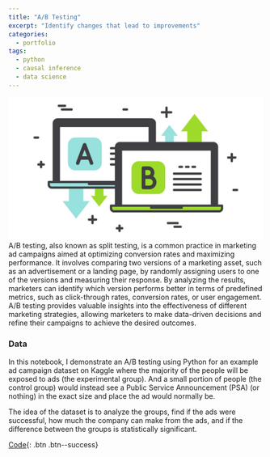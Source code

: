 ```yaml
---
title: "A/B Testing"
excerpt: "Identify changes that lead to improvements"
categories:
  - portfolio
tags:
  - python
  - causal inference
  - data science
---
```

![AB Testing](/assets/images/portfolio/Slide1.JPG)  
A/B testing, also known as split testing, is a common practice in marketing ad campaigns aimed at optimizing conversion rates and maximizing performance. It involves comparing two versions of a marketing asset, such as an advertisement or a landing page, by randomly assigning users to one of the versions and measuring their response. By analyzing the results, marketers can identify which version performs better in terms of predefined metrics, such as click-through rates, conversion rates, or user engagement. A/B testing provides valuable insights into the effectiveness of different marketing strategies, allowing marketers to make data-driven decisions and refine their campaigns to achieve the desired outcomes.

### Data
In this notebook, I demonstrate an A/B testing using Python for an example ad campaign dataset on Kaggle where the majority of the people will be exposed to ads (the experimental group). And a small portion of people (the control group) would instead see a Public Service Announcement (PSA) (or nothing) in the exact size and place the ad would normally be.

The idea of the dataset is to analyze the groups, find if the ads were successful, how much the company can make from the ads, and if the difference between the groups is statistically significant.

[Code](https://github.com/chaix026/A-B-Testing){: .btn .btn--success}

